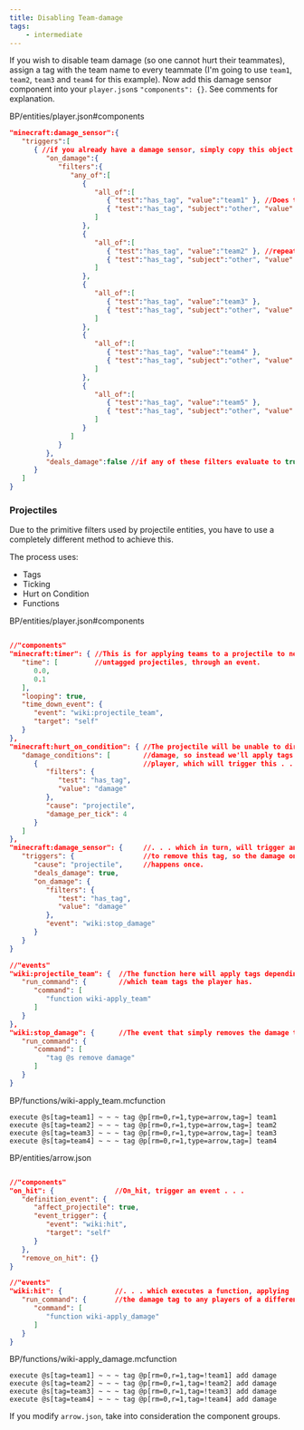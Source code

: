 ```yaml
---
title: Disabling Team-damage
tags:
    - intermediate
---
```


If you wish to disable team damage (so one cannot hurt their teammates), assign a tag with the team name to every teammate (I'm going to use `team1`, `team2`, `team3` and `team4` for this example).
Now add this damage sensor component into your `player.json`s `"components": {}`. See comments for explanation.

<CodeHeader>BP/entities/player.json#components</CodeHeader>

```json
"minecraft:damage_sensor":{
   "triggers":[
      { //if you already have a damage sensor, simply copy this object into the "triggers" array
         "on_damage":{
            "filters":{
               "any_of":[
                  {
                     "all_of":[
                        { "test":"has_tag", "value":"team1" }, //Does the player have this tag?
                        { "test":"has_tag", "subject":"other", "value":"team1" } //If so, does the entity they're trying to hurt have this tag?
                     ]
                  },
                  {
                     "all_of":[
                        { "test":"has_tag", "value":"team2" }, //repeats for every team
                        { "test":"has_tag", "subject":"other", "value":"team2" }
                     ]
                  },
                  {
                     "all_of":[
                        { "test":"has_tag", "value":"team3" },
                        { "test":"has_tag", "subject":"other", "value":"team3" }
                     ]
                  },
                  {
                     "all_of":[
                        { "test":"has_tag", "value":"team4" },
                        { "test":"has_tag", "subject":"other", "value":"team4" }
                     ]
                  },
                  {
                     "all_of":[
                        { "test":"has_tag", "value":"team5" },
                        { "test":"has_tag", "subject":"other", "value":"team5" }
                     ]
                  }
               ]
            }
         },
         "deals_damage":false //if any of these filters evaluate to true in the current attack interaction, the target will not be hurt.
      }
   ]
}

```

### Projectiles

Due to the primitive filters used by projectile entities, you have to use a completely different method to achieve this.

The process uses:
-  Tags
-  Ticking
-  Hurt on Condition
-  Functions

<CodeHeader>BP/entities/player.json#components</CodeHeader>

```json

//"components"
"minecraft:timer": { //This is for applying teams to a projectile to nearby
   "time": [         //untagged projectiles, through an event.
      0.0,
      0.1
   ],
   "looping": true,
   "time_down_event": {
      "event": "wiki:projectile_team",
      "target": "self"
   }
},
"minecraft:hurt_on_condition": { //The projectile will be unable to directly deal
   "damage_conditions": [        //damage, so instead we'll apply tags to the
      {                          //player, which will trigger this . . .
         "filters": {
            "test": "has_tag",
            "value": "damage"
         },
         "cause": "projectile",
         "damage_per_tick": 4
      }
   ]
},
"minecraft:damage_sensor": {     //. . . which in turn, will trigger an event
   "triggers": {                 //to remove this tag, so the damage only
      "cause": "projectile",     //happens once.
      "deals_damage": true,
      "on_damage": {
         "filters": {
            "test": "has_tag",
            "value": "damage"
         },
         "event": "wiki:stop_damage"
      }
   }
}

//"events"
"wiki:projectile_team": {  //The function here will apply tags depending on
   "run_command": {        //which team tags the player has.
      "command": [
         "function wiki-apply_team"
      ]
   }
},
"wiki:stop_damage": {      //The event that simply removes the damage tag.
   "run_command": {
      "command": [
         "tag @s remove damage"
      ]
   }
}
```

<CodeHeader>BP/functions/wiki-apply_team.mcfunction</CodeHeader>

```
execute @s[tag=team1] ~ ~ ~ tag @p[rm=0,r=1,type=arrow,tag=] team1
execute @s[tag=team2] ~ ~ ~ tag @p[rm=0,r=1,type=arrow,tag=] team2
execute @s[tag=team3] ~ ~ ~ tag @p[rm=0,r=1,type=arrow,tag=] team3
execute @s[tag=team4] ~ ~ ~ tag @p[rm=0,r=1,type=arrow,tag=] team4

```

<CodeHeader>BP/entities/arrow.json</CodeHeader>

```json

//"components"
"on_hit": {               //On_hit, trigger an event . . .
   "definition_event": {
      "affect_projectile": true,
      "event_trigger": {
         "event": "wiki:hit",
         "target": "self"
      }
   },
   "remove_on_hit": {}
}

//"events"
"wiki:hit": {             //. . . which executes a function, applying
   "run_command": {       //the damage tag to any players of a different team!
      "command": [
         "function wiki-apply_damage"
      ]
   }
}
```

<CodeHeader>BP/functions/wiki-apply_damage.mcfunction</CodeHeader>

```
execute @s[tag=team1] ~ ~ ~ tag @p[rm=0,r=1,tag=!team1] add damage
execute @s[tag=team2] ~ ~ ~ tag @p[rm=0,r=1,tag=!team2] add damage
execute @s[tag=team3] ~ ~ ~ tag @p[rm=0,r=1,tag=!team3] add damage
execute @s[tag=team4] ~ ~ ~ tag @p[rm=0,r=1,tag=!team4] add damage

```

If you modify `arrow.json`, take into consideration the component groups.


